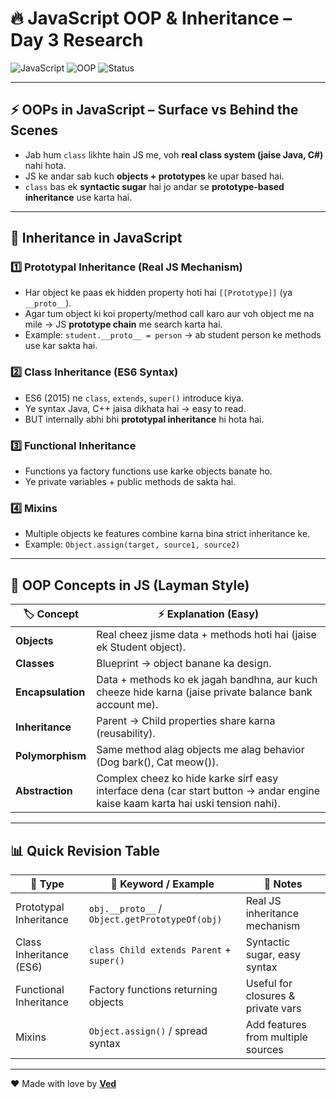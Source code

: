 # 🔥 JavaScript OOP & Inheritance – Day 3 Research

![JavaScript](https://img.shields.io/badge/JavaScript-ES6-yellow?logo=javascript)
![OOP](https://img.shields.io/badge/Concepts-Inheritance-blue)
![Status](https://img.shields.io/badge/Research-Day--3-orange)

---

## ⚡ OOPs in JavaScript – Surface vs Behind the Scenes

- Jab hum `class` likhte hain JS me, voh **real class system (jaise Java, C#)** nahi hota.  
- JS ke andar sab kuch **objects + prototypes** ke upar based hai.  
- `class` bas ek **syntactic sugar** hai jo andar se **prototype-based inheritance** use karta hai.  

---

## 🧬 Inheritance in JavaScript

### 1️⃣ Prototypal Inheritance (Real JS Mechanism)

- Har object ke paas ek hidden property hoti hai `[[Prototype]]` (ya `__proto__`).  
- Agar tum object ki koi property/method call karo aur voh object me na mile → JS **prototype chain** me search karta hai.  
- Example: `student.__proto__ = person` → ab student person ke methods use kar sakta hai.  

### 2️⃣ Class Inheritance (ES6 Syntax)

- ES6 (2015) ne `class`, `extends`, `super()` introduce kiya.  
- Ye syntax Java, C++ jaisa dikhata hai → easy to read.  
- BUT internally abhi bhi **prototypal inheritance** hi hota hai.  

### 3️⃣ Functional Inheritance

- Functions ya factory functions use karke objects banate ho.  
- Ye private variables + public methods de sakta hai.  

### 4️⃣ Mixins

- Multiple objects ke features combine karna bina strict inheritance ke.  
- Example: `Object.assign(target, source1, source2)`  

---

## 🧱 OOP Concepts in JS (Layman Style)

| 🏷️ Concept        | ⚡ Explanation (Easy) |
|-------------------|------------------------|
| **Objects**       | Real cheez jisme data + methods hoti hai (jaise ek Student object). |
| **Classes**       | Blueprint → object banane ka design. |
| **Encapsulation** | Data + methods ko ek jagah bandhna, aur kuch cheeze hide karna (jaise private balance bank account me). |
| **Inheritance**   | Parent → Child properties share karna (reusability). |
| **Polymorphism**  | Same method alag objects me alag behavior (Dog bark(), Cat meow()). |
| **Abstraction**   | Complex cheez ko hide karke sirf easy interface dena (car start button → andar engine kaise kaam karta hai uski tension nahi). |

---

## 📊 Quick Revision Table

| 🧩 Type                 | 🔑 Keyword / Example                | 📝 Notes |
|--------------------------|-------------------------------------|----------|
| Prototypal Inheritance   | `obj.__proto__` / `Object.getPrototypeOf(obj)` | Real JS inheritance mechanism |
| Class Inheritance (ES6)  | `class Child extends Parent` + `super()` | Syntactic sugar, easy syntax |
| Functional Inheritance   | Factory functions returning objects | Useful for closures & private vars |
| Mixins                   | `Object.assign()` / spread syntax   | Add features from multiple sources |

---

❤️ Made with love by [**Ved**](https://github.com/scrollditx)  
